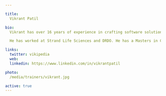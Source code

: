 ```yaml
---

title:
  Vikrant Patil

bio:
  Vikrant has over 16 years of experience in crafting software solutions. He has worked on diverse areas like Computational Fluid Dynamics, mathematical algorithms for bioinformatics, network-based license servers etc.

  He has worked at Strand Life Sciences and DRDO. He has a Masters in Computational Science from Indian Institute of Science.

links:
  twitter: vikipedia
  web:
  linkedin: https://www.linkedin.com/in/vikrantpatil

photo:
  /media/trainers/vikrant.jpg

active: true
---
```

